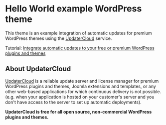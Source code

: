 # Hello World example WordPress theme

This theme is an example integration of automatic updates for premium WordPress themes using the [UpdaterCloud](https://updatercloud.com) service.

Tutorial: [Integrate automatic updates to your free or premium WordPress plugins and themes](https://updatercloud.com/docs/1.x/update-server-free-premium-wordpress-plugins-themes)

## About UpdaterCloud

[UpdaterCloud](https://updatercloud.com) is a reliable update server and license manager for premium WordPress plugins and themes, Joomla extensions and templates, or any other web-based applications for which continuous delivery is not possible. (e.g. when your application is hosted on your customer's server and you don't have access to the server to set up automatic deployments).

**UpdaterCloud is free for all open source, non-commercial WordPress plugins and themes.**

